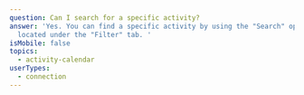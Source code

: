 ```yaml
---
question: Can I search for a specific activity?
answer: 'Yes. You can find a specific activity by using the "Search" option
  located under the "Filter" tab. '
isMobile: false
topics:
  - activity-calendar
userTypes:
  - connection
---
```

